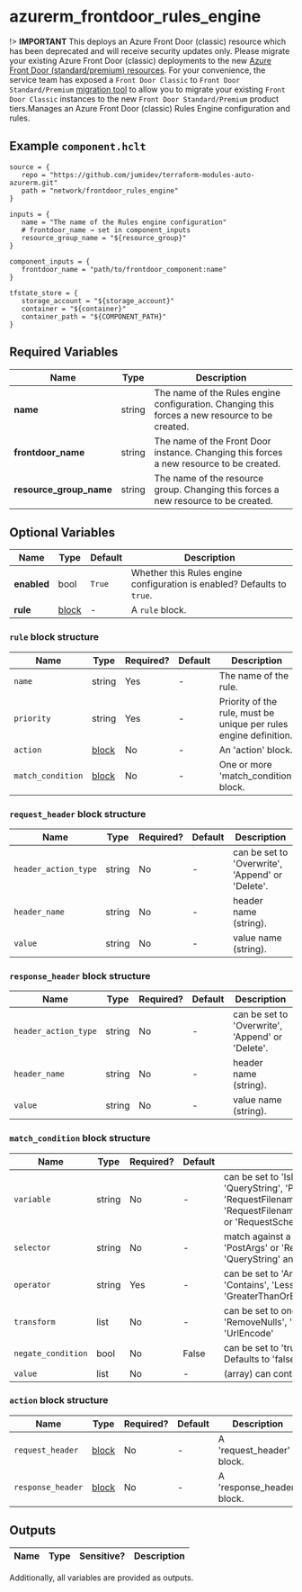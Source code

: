 # azurerm_frontdoor_rules_engine

!> **IMPORTANT** This deploys an Azure Front Door (classic) resource which has been deprecated and will receive security updates only. Please migrate your existing Azure Front Door (classic) deployments to the new [Azure Front Door (standard/premium) resources](https://registry.terraform.io/providers/hashicorp/azurerm/latest/docs/resources/cdn_frontdoor_custom_domain). For your convenience, the service team has exposed a `Front Door Classic` to `Front Door Standard/Premium` [migration tool](https://learn.microsoft.com/azure/frontdoor/tier-migration) to allow you to migrate your existing `Front Door Classic` instances to the new `Front Door Standard/Premium` product tiers.Manages an Azure Front Door (classic) Rules Engine configuration and rules.

## Example `component.hclt`

```hcl
source = {
   repo = "https://github.com/jumidev/terraform-modules-auto-azurerm.git"   
   path = "network/frontdoor_rules_engine"   
}

inputs = {
   name = "The name of the Rules engine configuration"   
   # frontdoor_name → set in component_inputs
   resource_group_name = "${resource_group}"   
}

component_inputs = {
   frontdoor_name = "path/to/frontdoor_component:name"   
}

tfstate_store = {
   storage_account = "${storage_account}"   
   container = "${container}"   
   container_path = "${COMPONENT_PATH}"   
}

```

## Required Variables

| Name | Type |  Description |
| ---- | --------- |  ----------- |
| **name** | string |  The name of the Rules engine configuration. Changing this forces a new resource to be created. | 
| **frontdoor_name** | string |  The name of the Front Door instance. Changing this forces a new resource to be created. | 
| **resource_group_name** | string |  The name of the resource group. Changing this forces a new resource to be created. | 

## Optional Variables

| Name | Type |  Default  |  Description |
| ---- | --------- |  ----------- | ----------- |
| **enabled** | bool |  `True`  |  Whether this Rules engine configuration is enabled? Defaults to `true`. | 
| **rule** | [block](#rule-block-structure) |  -  |  A `rule` block. | 

### `rule` block structure

| Name | Type | Required? | Default | Description |
| ---- | ---- | --------- | ------- | ----------- |
| `name` | string | Yes | - | The name of the rule. |
| `priority` | string | Yes | - | Priority of the rule, must be unique per rules engine definition. |
| `action` | [block](#action-block-structure) | No | - | An 'action' block. |
| `match_condition` | [block](#match_condition-block-structure) | No | - | One or more 'match_condition' block. |

### `request_header` block structure

| Name | Type | Required? | Default | Description |
| ---- | ---- | --------- | ------- | ----------- |
| `header_action_type` | string | No | - | can be set to 'Overwrite', 'Append' or 'Delete'. |
| `header_name` | string | No | - | header name (string). |
| `value` | string | No | - | value name (string). |

### `response_header` block structure

| Name | Type | Required? | Default | Description |
| ---- | ---- | --------- | ------- | ----------- |
| `header_action_type` | string | No | - | can be set to 'Overwrite', 'Append' or 'Delete'. |
| `header_name` | string | No | - | header name (string). |
| `value` | string | No | - | value name (string). |

### `match_condition` block structure

| Name | Type | Required? | Default | Description |
| ---- | ---- | --------- | ------- | ----------- |
| `variable` | string | No | - | can be set to 'IsMobile', 'RemoteAddr', 'RequestMethod', 'QueryString', 'PostArgs', 'RequestURI', 'RequestPath', 'RequestFilename', 'RequestFilenameExtension','RequestHeader','RequestBody' or 'RequestScheme'. |
| `selector` | string | No | - | match against a specific key when 'variable' is set to 'PostArgs' or 'RequestHeader'. It cannot be used with 'QueryString' and 'RequestMethod'. |
| `operator` | string | Yes | - | can be set to 'Any', 'IPMatch', 'GeoMatch', 'Equal', 'Contains', 'LessThan', 'GreaterThan', 'LessThanOrEqual', 'GreaterThanOrEqual', 'BeginsWith' or 'EndsWith' |
| `transform` | list | No | - | can be set to one or more values out of 'Lowercase', 'RemoveNulls', 'Trim', 'Uppercase', 'UrlDecode' and 'UrlEncode' |
| `negate_condition` | bool | No | False | can be set to 'true' or 'false' to negate the given condition. Defaults to 'false'. |
| `value` | list | No | - | (array) can contain one or more strings. |

### `action` block structure

| Name | Type | Required? | Default | Description |
| ---- | ---- | --------- | ------- | ----------- |
| `request_header` | [block](#request_header-block-structure) | No | - | A 'request_header' block. |
| `response_header` | [block](#response_header-block-structure) | No | - | A 'response_header' block. |



## Outputs

| Name | Type | Sensitive? | Description |
| ---- | ---- | --------- | --------- |

Additionally, all variables are provided as outputs.
